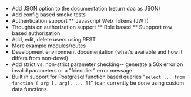 
* Add JSON option to the documentation (return doc as JSON)
* Add config based smoke tests
* Authentication support
    ** Javascript Web Tokens (JWT)
* Thoughts on authorization support
    ** Role based
    ** Suppport row based authorization
* Add, edit, delete users using REST
* More example modules/routes
* Development environment documentation (what's available and how it differs from non-devel)
* Add strict vs. non-strict parameter checking-- generate a 50x error on invalid parameters or a "friendlier" error message
* Built in support for Postgresql function based queries "`select ... from function ( arg [, arg[, ... ]]`" (can currently be done using custom data functions.

